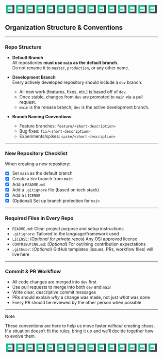 
<p align="center">
<img src="./map.png" alt="FaultLab" />
</p>

## Organization Structure & Conventions

---

### Repo Structure

- **Default Branch**  
  All repositories **must use `main` as the default branch**.  
  Do not rename it to `master`, `production`, or any other name.

- **Development Branch**  
  Every actively developed repository should include a `dev` branch.  
  - All new work (features, fixes, etc.) is based off of `dev`.
  - Once stable, changes from `dev` are promoted to `main` via a pull request.
  - `main` is the release branch; `dev` is the active development branch.

- **Branch Naming Conventions**  
  - Feature branches: `feature/<short-description>`  
  - Bug fixes: `fix/<short-description>`  
  - Experiments/spikes: `spike/<short-description>`

---

### New Repository Checklist

When creating a new repository:

- [x] Set `main` as the default branch
- [x] Create a `dev` branch from `main`
- [x] Add a `README.md`
- [x] Add a `.gitignore` file (based on tech stack)
- [x] Add a `LICENSE`
- [x] (Optional) Set up branch protection for `main`

---

### Required Files in Every Repo

- `README.md`: Clear project purpose and setup instructions  
- `.gitignore`: Tailored to the language/framework used  
- `LICENSE`: (_Optional for private repos_) Any OSI approved license
- `CONTRIBUTING.md`: (_Optional_) For outlining contribution expectations  
- `.github/`: (_Optional_) GitHub templates (issues, PRs, workflow files) will live here

---

### Commit & PR Workflow

- All code changes are merged into `dev` first
- Use pull requests to merge into both `dev` and `main`
- Write clear, descriptive commit messages
- PRs should explain _why_ a change was made, not just _what_ was done
- Every PR should be reviewed by the other person when possible

---
> [!Note]
> These conventions are here to help us move faster _without_ creating chaos. If a situation doesn’t fit the rules, bring it up and we’ll decide together how to evolve them.

<p align="center">
<img src="./map.png" alt="FaultLab" />
</p>
